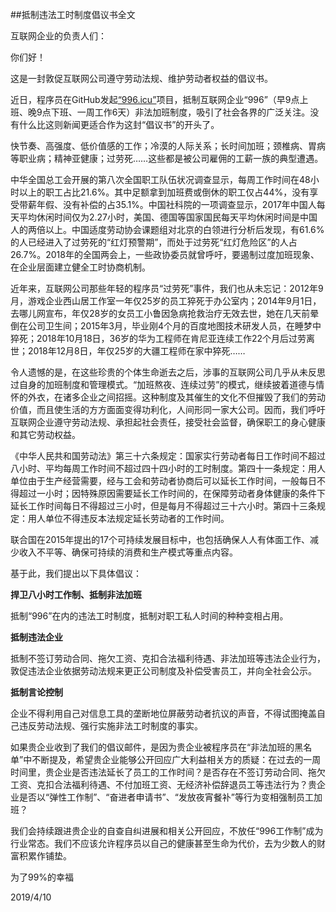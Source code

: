 ##抵制违法工时制度倡议书全文

互联网企业的负责人们：

你们好！  

这是一封敦促互联网公司遵守劳动法规、维护劳动者权益的倡议书。  

近日，程序员在GitHub发起[“996.icu”](https://github.com/996icu)项目，抵制互联网企业“996”（早9点上班、晚9点下班、一周工作6天）非法加班制度，吸引了社会各界的广泛关注。没有什么比这则新闻更适合作为这封“倡议书”的开头了。  

快节奏、高强度、低价值感的工作；冷漠的人际关系；长时间加班；颈椎病、胃病等职业病；精神亚健康；过劳死……这些都是被公司雇佣的工薪一族的典型遭遇。  

中华全国总工会开展的第八次全国职工队伍状况调查显示，每周工作时间在48小时以上的职工占比21.6%。其中足额拿到加班费或倒休的职工仅占44%，没有享受带薪年假、没有补偿的占35.1%。中国社科院的一项调查显示，2017年中国人每天平均休闲时间仅为2.27小时，美国、德国等国家国民每天平均休闲时间是中国人的两倍以上。中国适度劳动协会课题组对北京的白领进行分析后发现，有61.6%的人已经进入了过劳死的“红灯预警期”，而处于过劳死“红灯危险区”的人占26.7%。2018年的全国两会上，一些政协委员就曾呼吁，要遏制过度加班现象、在企业层面建立健全工时协商机制。  

近年来，互联网公司那些年轻的程序员“过劳死”事件，我们也从未忘记：2012年9月，游戏企业西山居工作室一年仅25岁的员工猝死于办公室内；2014年9月1日，去哪儿网宣布，年仅28岁的女员工小鲁因急病抢救治疗无效去世，她在几天前晕倒在公司卫生间；2015年3月，毕业刚4个月的百度地图技术研发人员，在睡梦中猝死；2018年10月18日，36岁的华为工程师在肯尼亚连续工作22个月后过劳离世；2018年12月8日，年仅25岁的大疆工程师在家中猝死……  

令人遗憾的是，在这些珍贵的个体生命逝去之后，涉事的互联网公司几乎从未反思过自身的加班制度和管理模式。“加班熬夜、连续过劳”的模式，继续披着道德与情怀的外衣，在诸多企业之间招摇。这种制度及其催生的文化不但摧毁了我们的劳动价值，而且使生活的方方面面变得功利化，人间形同一家大公司。因而，我们呼吁互联网企业遵守劳动法规、承担起社会责任，接受社会监督，确保职工的身心健康和其它劳动权益。  

《中华人民共和国劳动法》第三十六条规定：国家实行劳动者每日工作时间不超过八小时、平均每周工作时间不超过四十四小时的工时制度。第四十一条规定：用人单位由于生产经营需要，经与工会和劳动者协商后可以延长工作时间，一般每日不得超过一小时；因特殊原因需要延长工作时间的，在保障劳动者身体健康的条件下延长工作时间每日不得超过三小时，但是每月不得超过三十六小时。第四十三条规定：用人单位不得违反本法规定延长劳动者的工作时间。  

联合国在2015年提出的17个可持续发展目标中，也包括确保人人有体面工作、减少收入不平等、确保可持续的消费和生产模式等重点内容。  

基于此，我们提出以下具体倡议：  

**捍卫八小时工作制、抵制非法加班**  

抵制“996”在内的违法工时制度，抵制对职工私人时间的种种变相占用。  

**抵制违法企业**  

抵制不签订劳动合同、拖欠工资、克扣合法福利待遇、非法加班等违法企业行为，敦促违法企业依据劳动法规来更正公司制度及补偿受害员工，并向全社会公示。 

**抵制言论控制**  

企业不得利用自己对信息工具的垄断地位屏蔽劳动者抗议的声音，不得试图掩盖自己违反劳动法规、强行实施非法工时制度的事实。  

如果贵企业收到了我们的倡议邮件，是因为贵企业被程序员在“非法加班的黑名单”中不断提及，希望贵企业能够公开回应广大利益相关方的质疑：在过去的一周时间里，贵企业是否违法延长了员工的工作时间？是否存在不签订劳动合同、拖欠工资、克扣合法福利待遇、不付加班工资、无经济补偿辞退员工等违法行为？贵企业是否以“弹性工作制”、“奋进者申请书”、“发放夜宵餐补”等行为变相强制员工加班？ 

我们会持续跟进贵企业的自查自纠进展和相关公开回应，不放任“996工作制”成为行业常态。我们不应该允许程序员以自己的健康甚至生命为代价，去为少数人的财富积累作铺垫。  

为了99%的幸福  

2019/4/10
